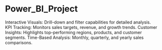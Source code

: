 # Power_BI_Project
Interactive Visuals: Drill-down and filter capabilities for detailed analysis.
KPI Tracking: Monitors sales targets, revenue, and growth trends.
Customer Insights: Highlights top-performing regions, products, and customer segments.
Time-Based Analysis: Monthly, quarterly, and yearly sales comparisons.
